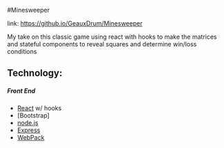 #Minesweeper

link: <https://github.io/GeauxDrum/Minesweeper>

My take on this classic game using react with hooks to make the matrices and stateful components to reveal squares and determine win/loss conditions

## Technology:
##### Front End
* [React] w/ hooks
* [Bootstrap]
* [node.js]
* [Express]
* [WebPack]


[//]: # (These are reference links used in the body of this note and get stripped out when the markdown processor does its job. There is no need to format nicely because it shouldn't be seen. Thanks SO - http://stackoverflow.com/questions/4823468/store-comments-in-markdown-syntax)


   [node.js]: <http://nodejs.org>
   [express]: <http://expressjs.com>
   [React]: <https://reactjs.org/>
   [WebPack]: <https://webpack.js.org/>
   [Babel]: <https://babeljs.io/>